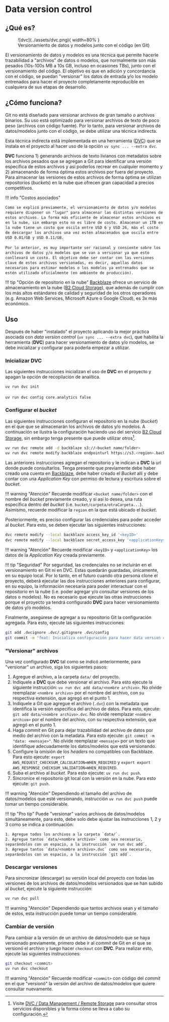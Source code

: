 # Data version control

## ¿Qué es?

<figure markdown>
  ![dvc](../assets/dvc.png){ width=80% }
  <figcaption>Versionamiento de datos y modelos junto con el código (en Git)</figcaption>
</figure>

El versionamiento de datos y modelos es una técnica que permite hacerle trazabilidad a "archivos" de datos o modelos, que normalmente son más pesados (10s-100s MB a 10s GB, incluso en ocasiones TBs), junto con el versionamiento del código. El objetivo es que en adición y concordancia con el código, se puedan "versionar" los datos de entrada y/o los modelo entrenados para hacer el proyecto completamente reproducible en cualquiera de sus etapas de desarrollo.

## ¿Cómo funciona?

Git no está diseñado para versionar archivos de gran tamaño o archivos binarios. Su uso está optimizado para versionar archivos de texto de poco peso (archivos con código fuente). Por lo tanto, para versionar archivos de datos/modelos junto con el código, se debe utilizar una técnica indirecta.

Esta técnica indirecta está implementada en una herramienta ([DVC](https://dvc.org/doc/user-guide)) que se instala en el proyecto al hacer uso de la opción `uv sync ... --extra dvc`.

**DVC** funciona 1) generando archivos de texto livianos con metadatos sobre los archivos pesados que se agregan a Git para identificar una versión específica de estos archivos y así poderlos recrear en cualquier momento y 2) almacenando de forma óptima estos archivos por fuera del proyecto. Para almacenar las versiones de estos archivos de forma óptima se utilizan repositorios (_buckets_) en la nube que ofrecen gran capacidad a precios competitivos.

!!! info "Costos asociados"

    Como se explicó previamente, el versionamiento de datos y/o modelos requiere disponer un "lugar" para almacenar las distintas versiones de estos archivos. La forma más eficiente de almacenar estos archivos es en la nube, sin embargo esto no es libre de costo. Almacenar un 1TB en la nube tiene un costo que oscila entre USD 6 y USD 26, más el costo de descargar los archivos una vez estén almacenados que oscila entre USD 0.01/GB y USD 0.11/GB.

    Por lo anterior, es muy importante ser racional y consiente sobre los archivos de datos y/o modelos que se van a versionar ya que esto conllevará un costo. El objetivo debe ser contar con las versiones clave de estos archivos versionadas, es decir, aquellas datos necesarios para estimar modelos o los modelos ya entrenados que se estén utilizado oficialmente (en ambiente de producción).

!!! tip "Opción de repositorio en la nube"
    [Backblaze](https://www.backblaze.com/) ofrece un servicio de almacenamiento en la nube ([B2 Cloud Storage](https://www.backblaze.com/cloud-storage)), que además de cumplir con los más altos estándares de calidad y seguridad de los otros operadores (e.g. Amazon Web Services, Microsoft Azure o Google Cloud), es 3x más económico.

## Uso

Después de haber "instalado" el proyecto aplicando la mejor práctica asociada con _data version control_ (`uv sync ... --extra dvc`), que habilita la herramienta (**DVC**) para hacer versionamiento de datos y/o modelos, se debe inicializar y configurar para poderla empezar a utilizar.

### Inicializar **DVC**

Las siguientes instrucciones inicializan el uso de **DVC** en el proyecto y apagan la opción de recopilación de analítica.

```sh
uv run dvc init

uv run dvc config core.analytics false
```

### Configurar el _bucket_

Las siguientes instrucciones configuran el repositorio en la nube (_bucket_) en el que que se almacenarán los archivos de datos y/o modelos. A continuación se ilustra la configuración haciendo uso del servicio [B2 Cloud Storage](https://www.backblaze.com/cloud-storage), sin embargo tenga presente que puede utilizar otros[^1].

```sh
uv run dvc remote add -d backblaze s3://<bucket name/folder>
uv run dvc remote modify backblaze endpointurl https://s3.<region>.backblazeb2.com
```

Las anteriores instrucciones agregan el repositorio y le indican a **DVC** la url donde puede consultarlos. Tenga presente que previamente debe haber creado una cuenta en [Backblaze](https://www.backblaze.com/), debe haber creado el _Bucket_ allí y debe contar con una _Application Key_ con permiso de lectura y escritura sobre el _bucket_.

!!! warning "Atención"
    Recuerde modificar `<bucket name/folder>` con el nombre del _bucket_ previamente creado, y si así lo desea, una ruta específica dentro del _bucket_ (i.e. `bucket/carpeta/otraCarpeta...`). Asimismo, recuerde modificar la `region` en la que está ubicado el _bucket_.

Posteriormente, es preciso configurar las credenciales para poder acceder al _bucket_. Para esto, se deben ejecutar las siguientes instrucciones:

```sh
dvc remote modify --local backblaze access_key_id '<keyID>'
dvc remote modify --local backblaze secret_access_key '<applicationKey>'
```

!!! warning "Atención"
    Recuerde modificar `<keyID>` y `<applicationKey>` los datos de la _Application Key_ creada previamente.

!!! tip "Seguridad"
    Por seguridad, las credenciales no se incluirán en el versionamiento en Git ni en DVC. Estas quedarán guardadas, únicamente, en su equipo local. Por lo tanto, en el futuro cuando otra persona clone el proyecto, deberá ejecutar las dos instrucciones anteriores para configurar, en su equipo, la información necesaria para poder interactuar con el repositorio en la nube (i.e. poder agregar y/o consultar versiones de los datos o modelos). No es necesario que ejecute las otras instrucciones porque el proyecto ya tendrá configurado **DVC** para hacer versionamiento de datos y/o modelos.

Finalmente, asegúrese de agregar a su repositorio Git la configuración agregada. Para esto, ejecute las siguientes instrucciones:

```sh
git add .dvcignore .dvc/.gitignore .dvc/config
git commit -m "feat: Inicializa configuración para hacer data version control"
```

### "Versionar" archivos

Una vez configurado **DVC** tal como se indicó anteriormente, para "versionar" un archivo, siga los siguientes pasos:

1. Agregue el archivo, a la carpeta `data/` del proyecto.
2. Indíquele a **DVC** que debe versionar el archivo. Para esto ejecute la siguiente instrucción: `uv run dvc add data/<nombre archivo>`. No olvide reemplazar `<nombre archivo>` por el nombre del archivo, con su respectiva extensión, que agregó en el punto 1.
3. Indíquele a Git que agregue el archivo (`.dvc`) con la metadata que identifica la versión especifica del archivo de datos. Para esto, ejecute: `git add data/<nombre archivo>.dvc`. No olvide reemplazar `<nombre archivo>` por el nombre del archivo, con su respectiva extensión, que agregó en el punto 1.
4. Haga _commit_ en Git para dejar trazabilidad del archivo de datos por medio del archivo con la metadata. Para esto ejecute: `git commit -m "data: <mensaje>"`. No olvide reemplazar `<mensaje>` por un texto que identifique adecuadamente los datos/modelos que está versionando.
5. Configure la omisión de los _headers_ no compatibles con Backblaze. Para esto ejecute: `export AWS_REQUEST_CHECKSUM_CALCULATION=WHEN_REQUIRED` y `export export AWS_RESPONSE_CHECKSUM_VALIDATION=WHEN_REQUIRED`.
6. Suba el archivo al _bucket_. Para esto ejecute: `uv run dvc push`.
7. Sincronice el repositorio git local con la versión en la nube. Para esto ejecute: `git push`.

!!! warning "Atención"
    Dependiendo el tamaño del archivo de datos/modelos que esté versionando, instrucción `uv run dvc push` puede tomar un tiempo considerable.

!!! tip "Pro tip"
    Puede "versionar" varios archivos de datos/modelos simultáneamente, para esto, debe solo debe ajustar las instrucciones 1, 2 y 3 como se indica a continuación:

    1. Agregue todos los archivos a la carpeta `data/`.
    2. Agregue tantos `data/<nombre archivo>` como sea necesario, separándolos con un espacio, a la instrucción `uv run dvc add`.
    3. Agregue tantos `data/<nombre archivo>.dvc` como sea necesario, separándolos con un espacio, a la instrucción `git add`.

### Descargar versiones

Para sincronizar (descargar) su versión local del proyecto con todas las versiones de los archivos de datos/modelos versionados que se han subido al _bucket_, ejecute la siguiente instrucción:

```sh
uv run dvc pull
```

!!! warning "Atención"
    Dependiendo que tantos archivos sean y el tamaño de estos, esta instrucción puede tomar un tiempo considerable.

### Cambiar de versión

Para cambiar a la versión de un archivo de datos/modelo que se haya versionado previamente, primero debe ir al _commit_ de Git en el que se versionó el archivo y luego hacer `checkout` con **DVC**. Para realizar esto, ejecute las siguientes instrucciones:

```sh
git checkout <commit>
uv run dvc checkout
```

!!! warning "Atención"
    Recuerde modificar `<commit>` con código del _commit_ en el que "versionó" la versión del archivo de datos/modelos que quiere consultar nuevamente.

[^1]: Visite [DVC / Data Management / Remote Storage](https://dvc.org/doc/user-guide/data-management/remote-storage) para consultar otros servicios disponibles y la forma cómo se lleva a cabo su configuración.
